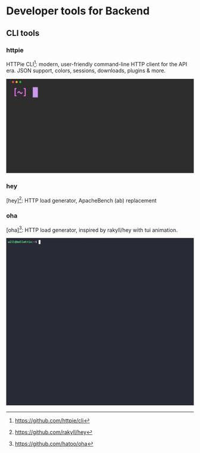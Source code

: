 # Developer tools for Backend

## CLI tools

### httpie

HTTPie CLI[^httpie-cli]: modern, user-friendly command-line HTTP client for the API era. JSON support, colors, sessions, downloads, plugins & more.

![httpie demo](../images/httpie-demo.gif)

### hey

[hey][^hey]: HTTP load generator, ApacheBench (ab) replacement

### oha

[oha][^oha]: HTTP load generator, inspired by rakyll/hey with tui animation.

![oha demo](../images/oha-demo.gif)

[^httpie-cli]: https://github.com/httpie/cli
[^hey]: https://github.com/rakyll/hey
[^oha]: https://github.com/hatoo/oha
